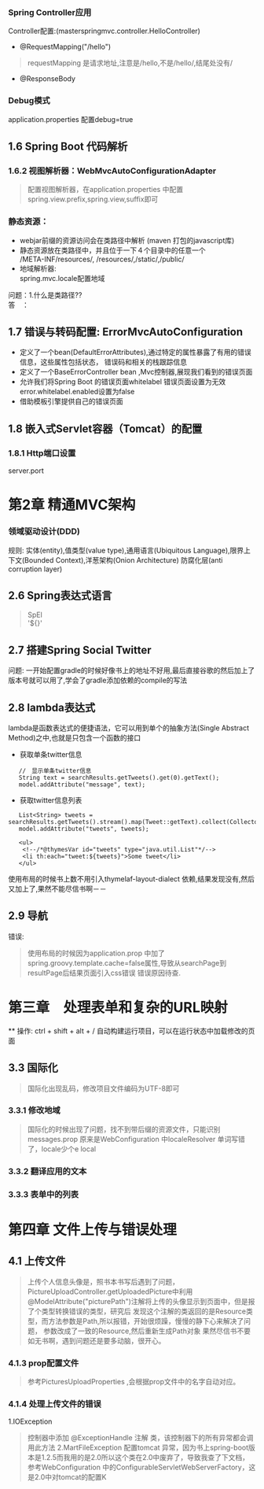 ### Spring Controller应用
Controller配置:(masterspringmvc.controller.HelloController)
- @RequestMapping("/hello")
> requestMapping 是请求地址,注意是/hello,不是/hello/,结尾处没有/
- @ResponseBody

### Debug模式
application.properties 配置debug=true


## 1.6 Spring Boot 代码解析
### 1.6.2 视图解析器：WebMvcAutoConfigurationAdapter
> 配置视图解析器，在application.properties 中配置spring.view.prefix,spring.view,suffix即可
### 静态资源：　
- webjar前缀的资源访问会在类路径中解析 (maven 打包的javascript库)
- 静态资源放在类路径中，并且位于一下４个目录中的任意一个 <br>
     /META-INF/resources/, /resources/,/static/,/public/<br>
- 地域解析器:<br>
     spring.mvc.locale配置地域

问题：1.什么是类路径??<br>
答　：

## 1.7 错误与转码配置: ErrorMvcAutoConfiguration
- 定义了一个bean(DefaultErrorAttributes),通过特定的属性暴露了有用的错误信息，这些属性包括状态，
错误码和相关的栈跟踪信息
- 定义了一个BaseErrorController bean ,Mvc控制器,展现我们看到的错误页面
- 允许我们将Spring Boot 的错误页面whitelabel 错误页面设置为无效
error.whitelabel.enabled设置为false
- 借助模板引擎提供自己的错误页面

## 1.8 嵌入式Servlet容器（Tomcat）的配置
### 1.8.1 Http端口设置
server.port


# 第2章 精通MVC架构
### 领域驱动设计(DDD)
规则: 实体(entity),值类型(value type),通用语言(Ubiquitous Language),限界上下文(Bounded Context),洋葱架构(Onion Architecture)
防腐化层(anti corruption layer)

## 2.6 Spring表达式语言
> SpEl<br>
> '${}'


## 2.7 搭建Spring Social Twitter
问题: 一开始配置gradle的时候好像书上的地址不好用,最后直接谷歌的然后加上了版本号就可以用了,学会了gradle添加依赖的compile的写法
 
## 2.8 lambda表达式
lambda是函数表达式的便捷语法，它可以用到单个的抽象方法(Single Abstract Method)之中,也就是只包含一个函数的接口
- 获取单条twitter信息
```
   //　显示单条twitter信息
   String text = searchResults.getTweets().get(0).getText();
   model.addAttribute("message", text);
```
- 获取twitter信息列表
```
   List<String> tweets = searchResults.getTweets().stream().map(Tweet::getText).collect(Collectors.toList());
   model.addAttribute("tweets", tweets);
   
   <ul>
    <!--/*@thymesVar id="tweets" type="java.util.List"*/-->
    <li th:each="tweet:${tweets}">Some tweet</li>
   </ul>
```
使用布局的时候书上数不用引入thymelaf-layout-dialect 依赖,结果发现没有,然后又加上了,果然不能尽信书啊－－

## 2.9 导航
错误: 
> 使用布局的时候因为application.prop 中加了spring.groovy.template.cache=false属性,导致从searchPage到resultPage后结果页面引入css错误
错误原因待查.


# 第三章　处理表单和复杂的URL映射
** 操作: ctrl + shift + alt + / 自动构建运行项目，可以在运行状态中加载修改的页面
## 3.3 国际化
> 国际化出现乱码，修改项目文件编码为UTF-8即可
### 3.3.1 修改地域
> 国际化的时候出现了问题，找不到带后缀的资源文件，只能识别messages.prop
>原来是WebConfiguration 中localeResolver 单词写错了，locale少个e local
### 3.3.2 翻译应用的文本
### 3.3.3 表单中的列表

# 第四章 文件上传与错误处理
## 4.1 上传文件
> 上传个人信息头像是，照书本书写后遇到了问题，PictureUploadController.getUploadedPicture中利用
> @ModelAttribute("picturePath")注解将上传的头像显示到页面中，但是报了个类型转换错误的类型，研究后
> 发现这个注解的类返回的是Resource类型，而方法参数是Path,所以报错，开始很烦躁，慢慢的静下心来解决了问题，
> 参数改成了一致的Resource,然后重新生成Path对象
> 果然尽信书不要如无书啊，遇到问题还是要多动脑，很开心。
### 4.1.3 prop配置文件
> 参考PicturesUploadProperties ,会根据prop文件中的名字自动对应。
### 4.1.4 处理上传文件的错误
1.IOException
> 控制器中添加 @ExceptionHandle 注解 类，该控制器下的所有异常都会调用此方法
2.MartFileException
> 配置tomcat 异常，因为书上spring-boot版本是1.2.5而我用的是2.0所以这个类在2.0中废弃了，导致我查了下文档，
> 参考WebConfiguration 中的ConfigurableServletWebServerFactory，这是2.0中对tomcat的配置K












































